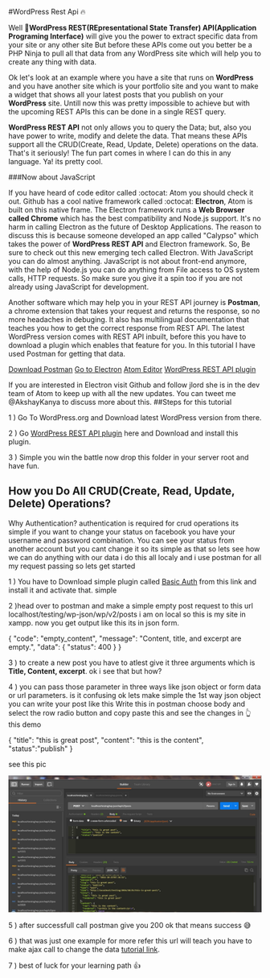 #WordPress Rest Api :fire:

Well :hatched_chick:**WordPress REST(REpresentational State Transfer) API(Application Programing Interface)** will give you the power to extract specific data from your site or any other site But before these APIs come out you better be a PHP Ninja to pull all that data from any WordPress site which will help you to create any thing with data.

Ok let's look at an example where you have a site that runs on **WordPress** and you have another site which is your portfolio site and you want to make a widget that shows all your latest posts that you publish on your **WordPress** site. Untill now this was pretty impossible to achieve but with the upcoming REST APIs this can be done in a single REST query. 

**WordPress REST API** not only allows you to query the Data; but, also you have power to write, modify and delete the data. That means these APIs support all the CRUD(Create, Read, Update, Delete) operations on the data. That's it seriously! The fun part comes in where I can do this in any language. Ya! its pretty cool. 

###Now about JavaScript

If you have heard of code editor called :octocat: Atom you should check it out. Github has a cool native framework called :octocat: **Electron**, Atom is built on this native frame. The Electron framework runs a **Web Browser called Chrome** which has the best compatibility and Node.js support. It's no harm in calling Electron as the future of Desktop Applications. The reason to discuss this is because someone developed an app called "Calypso" which takes the power of **WordPress REST API** and Electron framework. So, Be sure to check out this new emerging tech called Electron. With JavaScript you can do almost anything. JavaScript is not about front-end anymore, with the help of Node.js you can do anything from File access to OS system calls, HTTP requests. So make sure you give it a spin too if you are not already using JavaScript for development.

Another software which may help you in your REST API journey is **Postman**, a chrome extension that takes your request and returns the response, so no more headaches in debuging. It also has multilingual documentation that teaches you how to get the correct response from REST API. The latest WordPress version comes with REST API inbuilt, before this you have to download a plugin which enables that feature for you. In this tutorial I have used Postman for getting that data. 

[Download Postman](https://chrome.google.com/webstore/detail/postman/fhbjgbiflinjbdggehcddcbncdddomop?hl=en-GB)
[Go to Electron](http://electron.atom.io/)
[Atom Editor](https://atom.io/)
[WordPress REST API plugin](https://wordpress.org/plugins/json-rest-api/)

If you are interested in Electron visit Github and follow jlord she is in the dev team of Atom to keep up with all the new updates. You can tweet me @AkshayKanya to discuss more about this.
##Steps for this tutorial

1 ) Go To WordPress.org and Download latest WordPress version from there.

2 ) Go [WordPress REST API plugin](https://wordpress.org/plugins/json-rest-api/) here and Download and install this plugin.

3 ) Simple you win the battle now drop this folder in your server root and have fun.

## How you Do All CRUD(Create, Read, Update, Delete) Operations?
Why Authentication? authentication is required for crud operations its simple if you want to change your status on facebook you have your username and password combination. You can see your status from another account but you cant change it so its simple as that
so lets see how we can do anything with our data i do this all localy and i use postman for all my request passing so lets get started

1 ) You have to Download simple plugin called [Basic Auth](https://github.com/WP-API/Basic-Auth) from this link and install it and activate that. simple

2 )head over to postman and make a simple empty post request to this url localhost/testing/wp-json/wp/v2/posts i am on local so this is my site in xampp. now you get output like this its in json form.

{
  "code": "empty_content",
  "message": "Content, title, and excerpt are empty.",
  "data": {
    "status": 400
  }
}

3 ) to create a new post you have to atlest give it three arguments which is **Title, Content, excerpt**. ok i see that but how?

4 ) you can pass those parameter in three ways like json object or form data or url parameters. is it confusing ok lets make simple the 1st way json object you can write your post like this
Write this in postman choose body and select the row radio button and copy paste this and see the changes in :point_up_2: this demo   

{
	  "title": "this is great post",
	  "content": "this is the content",
	  "status":"publish"
}

see this pic

![Alt text](/postman.jpg?raw=true "Optional Title")

5 ) after successfull call postman give you 200 ok that means success :sweat_smile:

6 ) that was just one example for more refer this url will teach you have to make ajax call to change the data [tutorial link](https://code.tutsplus.com/tutorials/wp-rest-api-creating-updating-and-deleting-data--cms-24883).

7 ) best of luck for your learning path :thumbsup:

